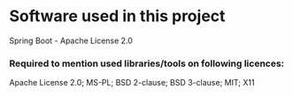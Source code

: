 # Software used in this project

Spring Boot - Apache License 2.0

### Required to mention used libraries/tools on following licences:

Apache License 2.0; MS-PL; BSD 2-clause; BSD 3-clause; MIT; X11
